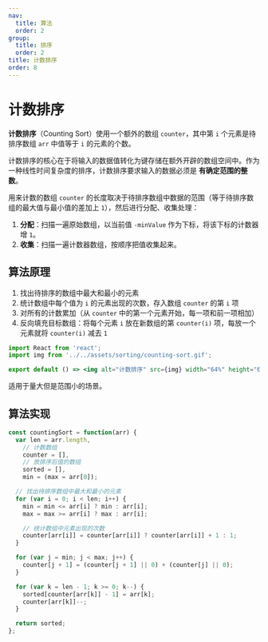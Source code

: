 ```yaml
---
nav:
  title: 算法
  order: 2
group:
  title: 排序
  order: 2
title: 计数排序
order: 8
---
```


# 计数排序

**计数排序**（Counting Sort）使用一个额外的数组 `counter`，其中第 `i` 个元素是待排序数组 `arr` 中值等于 `i` 的元素的个数。

计数排序的核心在于将输入的数据值转化为键存储在额外开辟的数组空间中。作为一种线性时间复杂度的排序，计数排序要求输入的数据必须是 **有确定范围的整数**。

用来计数的数组 `counter` 的长度取决于待排序数组中数据的范围（等于待排序数组的最大值与最小值的差加上 `1`），然后进行分配、收集处理：

1. **分配**：扫描一遍原始数组，以当前值 `-minValue` 作为下标，将该下标的计数器增 `1`。
2. **收集**：扫描一遍计数器数组，按顺序把值收集起来。

## 算法原理

1. 找出待排序的数组中最大和最小的元素
2. 统计数组中每个值为 `i` 的元素出现的次数，存入数组 `counter` 的第 `i` 项
3. 对所有的计数累加（从 `counter` 中的第一个元素开始，每一项和前一项相加）
4. 反向填充目标数组：将每个元素 `i` 放在新数组的第 `counter(i)` 项，每放一个元素就将 `counter(i)` 减去 `1`

```jsx | inline
import React from 'react';
import img from '../../assets/sorting/counting-sort.gif';

export default () => <img alt="计数排序" src={img} width="64%" height="64%" />;
```

适用于量大但是范围小的场景。

## 算法实现

```js
const countingSort = function(arr) {
  var len = arr.length,
    // 计数数组
    counter = [],
    // 放排序后值的数组
    sorted = [],
    min = (max = arr[0]);

  // 找出待排序数组中最大和最小的元素
  for (var i = 0; i < len; i++) {
    min = min <= arr[i] ? min : arr[i];
    max = max >= arr[i] ? max : arr[i];

    // 统计数组中元素出现的次数
    counter[arr[i]] = counter[arr[i]] ? counter[arr[i]] + 1 : 1;
  }

  for (var j = min; j < max; j++) {
    counter[j + 1] = (counter[j + 1] || 0) + (counter[j] || 0);
  }

  for (var k = len - 1; k >= 0; k--) {
    sorted[counter[arr[k]] - 1] = arr[k];
    counter[arr[k]]--;
  }

  return sorted;
};
```
